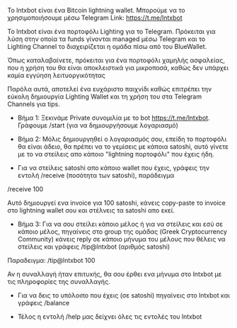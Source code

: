 Το lntxbot είναι ένα Bitcoin lightning wallet.
Μπορούμε να το χρησιμοποιήσουμε μέσω Telegram 
Link: https://t.me/lntxbot

Το lntxbot είναι ένα πορτοφόλι Lighting για το Telegram. Πρόκειται για λύση στην οποία τα funds γίνονται managed μέσω Telegram και το Lighting Channel το διαχειρίζεται η ομάδα πίσω από του BlueWallet.

Όπως καταλαβαίνετε, πρόκειται για ένα πορτοφόλι χαμηλής ασφαλείας, που η χρήση του θα είναι αποκλειστικά για μικροποσά, καθώς δεν υπάρχει καμία εγγύηση λειτυοργικότητας

Παρόλα αυτά, αποτελεί ένα ευχάριστο παιχνίδι καθώς επιτρέπει την εύκολη δημιουργία Lighting Wallet και τη χρήση του στα Telegram Channels για tips.

- Βήμα 1: Ξεκινάμε Private συνομιλία με το bot https://t.me/lntxbot. Γράφουμε /start (για να δημιουργήσουμε λογαριασμό)

- Βήμα 2: Μόλις δημιουργηθεί ο λογαριασμός σου, επείδη το πορτοφόλι θα είναι άδειο, θα πρέπει να το γεμίσεις με κάποια satoshi, αυτό γίνετε με το να στείλεις απο κάποιο "lightning πορτοφόλι" που έχεις ήδη.

- Για να στείλεις satoshi απο κάποιο wallet που έχεις, γράφεις την εντολή /receive (ποσότητα των satoshi), παράδειγμα

/receive 100

Αυτό δημιουργεί ενα invoice για 100 satoshi, κάνεις copy-paste το invoice στο lightning wallet σου και στέλνεις τα satoshi απο εκεί.

- Βήμα 3: Για να σου στείλει κάποιο μέλος ή για να στείλεις και εσύ σε κάποιο μέλος, πηγαίνεις στο group της ομάδας (Greek Cryptocurrency Community) κάνεις reply σε κάποιο μήνυμα του μέλους που θέλεις να στείλεις και γράφεις /tip@lntxbot (αριθμός satoshi)

Παραδειγμα: /tip@lntxbot 100

Αν η συναλλαγή ήταν επιτυxής, θα σου έρθει ενα μήνυμα στο lntxbot με τις πληροφορίες της συναλλαγής.

- Για να δεις το υπόλοιπο που έχεις (σε satoshi) πηγαίνεις στο lntxbot και γράφεις /balance

- Τέλος η εντολή /help μας δείχνει όλες τις εντολές του lntxbot
